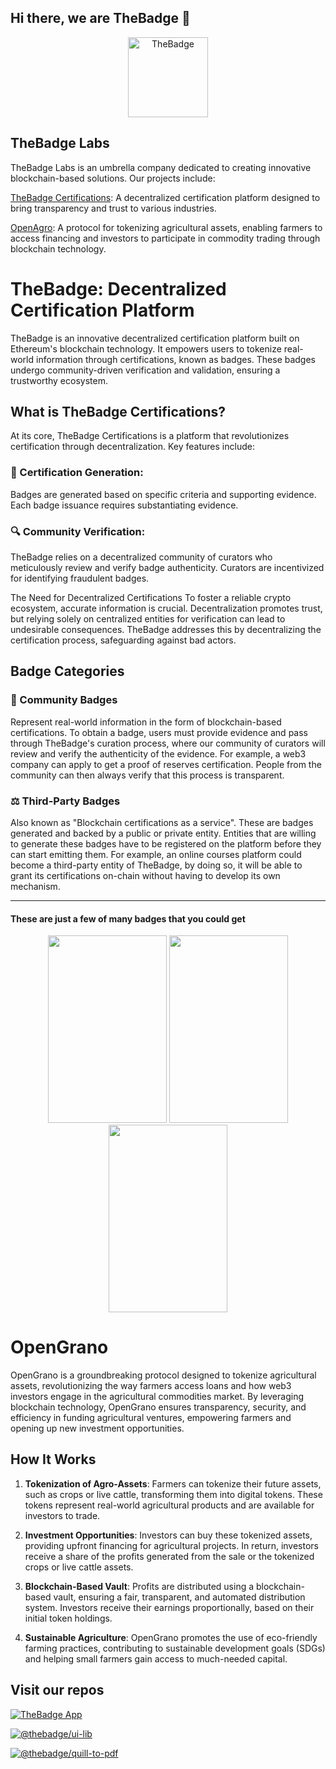 ## Hi there, we are TheBadge 👋

<p align="center">
  <a href="https://thebadge.xyz">
    <img alt="TheBadge" src="https://www.thebadge.xyz/the_badge_icon.png" width="128">
  </a>
</p>

## TheBadge Labs
TheBadge Labs is an umbrella company dedicated to creating innovative blockchain-based solutions. Our projects include:

[TheBadge Certifications](#What-is-TheBadge-Certifications): A decentralized certification platform designed to bring transparency and trust to various industries.

[OpenAgro](#opengrano): A protocol for tokenizing agricultural assets, enabling farmers to access financing and investors to participate in commodity trading through blockchain technology.

# TheBadge: Decentralized Certification Platform

TheBadge is an innovative decentralized certification platform built on Ethereum's blockchain technology. It empowers users to tokenize real-world information through certifications, known as badges. These badges undergo community-driven verification and validation, ensuring a trustworthy ecosystem.

## What is TheBadge Certifications?

At its core, TheBadge Certifications is a platform that revolutionizes certification through decentralization. Key features include:

### 📖 Certification Generation:
Badges are generated based on specific criteria and supporting evidence. Each badge issuance requires substantiating evidence.

### 🔍 Community Verification:
TheBadge relies on a decentralized community of curators who meticulously review and verify badge authenticity. Curators are incentivized for identifying fraudulent badges.

The Need for Decentralized Certifications
To foster a reliable crypto ecosystem, accurate information is crucial. Decentralization promotes trust, but relying solely on centralized entities for verification can lead to undesirable consequences. TheBadge addresses this by decentralizing the certification process, safeguarding against bad actors.

## Badge Categories

### 🤝 Community Badges

Represent real-world information in the form of blockchain-based certifications. To obtain a badge, users must provide evidence and pass through TheBadge's curation process, where our community of     curators will review and verify the authenticity of the evidence.
For example, a web3 company can apply to get a proof of reserves certification. People from the community can then always verify that this process is transparent.

### ⚖️ Third-Party Badges

Also known as "Blockchain certifications as a service". These are badges generated and backed by a public or private entity. Entities that are willing to generate these badges have to be registered on the platform before they can start emitting them.
For example, an online courses platform could become a third-party entity of TheBadge, by doing so, it will be able to grant its certifications on-chain without having to develop its own mechanism.

---


#### These are just a few of many badges that you could get

<div align="center">
  <img alt="decorative-image-1" loading="lazy" width="190" height="300" decoding="async" data-nimg="1" style="color:transparent" src="https://www.thebadge.xyz/_next/static/media/diploma-cert.f3edc7fd.webp">
  <img alt="decorative-image-2" loading="lazy" width="190" height="300" decoding="async" data-nimg="1" style="color:transparent" src="https://www.thebadge.xyz/_next/static/media/iso-cert.9f35c8a2.webp">
  <img alt="decorative-image-3" loading="lazy" width="190" height="300" decoding="async" data-nimg="1" style="color:transparent" src="https://www.thebadge.xyz/_next/static/media/howey-test.d1e9d244.webp">
</div>


# OpenGrano

OpenGrano is a groundbreaking protocol designed to tokenize agricultural assets, revolutionizing the way farmers access loans and how web3 investors engage in the agricultural commodities market. By leveraging blockchain technology, OpenGrano ensures transparency, security, and efficiency in funding agricultural ventures, empowering farmers and opening up new investment opportunities.

## How It Works

1. **Tokenization of Agro-Assets**: Farmers can tokenize their future assets, such as crops or live cattle, transforming them into digital tokens. These tokens represent real-world agricultural products and are available for investors to trade.

2. **Investment Opportunities**: Investors can buy these tokenized assets, providing upfront financing for agricultural projects. In return, investors receive a share of the profits generated from the sale or the tokenized crops or live cattle assets.

3. **Blockchain-Based Vault**: Profits are distributed using a blockchain-based vault, ensuring a fair, transparent, and automated distribution system. Investors receive their earnings proportionally, based on their initial token holdings.

4. **Sustainable Agriculture**: OpenGrano promotes the use of eco-friendly farming practices, contributing to sustainable development goals (SDGs) and helping small farmers gain access to much-needed capital.


## Visit our repos 


[![TheBadge App](https://svg.bookmark.style/api?url=https://github.com/thebadge/thebadge-dapp&mode=dark&style=horizontal)](https://github.com/thebadge/thebadge-dapp)

[![@thebadge/ui-lib](https://svg.bookmark.style/api?url=https://github.com/thebadge/thebadge-ui-library&mode=dark&style=horizontal)](https://github.com/thebadge/thebadge-ui-library)

[![@thebadge/quill-to-pdf](https://svg.bookmark.style/api?url=https://github.com/thebadge/quill-to-pdf&mode=dark&style=horizontal)](https://github.com/thebadge/quill-to-pdf)

